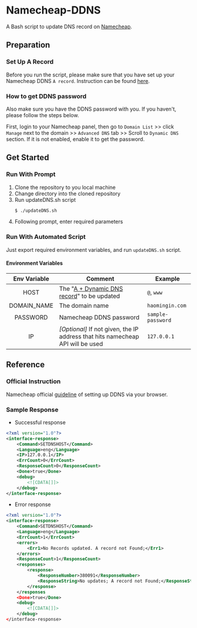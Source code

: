 # Namecheap-DDNS
A Bash script to update DNS record on [Namecheap](https://www.namecheap.com/).

## Preparation

### Set Up A Record
Before you run the script, please make sure that you have set up your Namecheap DDNS `A record`. Instruction can be found [here](https://www.namecheap.com/support/knowledgebase/article.aspx/36/11/how-do-i-start-using-dynamic-dns).

### How to get DDNS password
Also make sure you have the DDNS password with you. If you haven't, please follow the steps below.

First, login to your Namecheap panel, then go to `Domain List` >> click `Manage` next to the domain >> `Advanced DNS` tab >> Scroll to `Dynamic DNS` section. If it is not enabled, enable it to get the password.

## Get Started

### Run With Prompt
1. Clone the repository to you local machine
2. Change directory into the cloned repository
3. Run updateDNS.sh script
    ```bash 
    $ ./updateDNS.sh
    ```
4. Following prompt, enter required parameters

### Run With Automated Script
Just export required environment variables, and run `updateDNS.sh` script.

#### Environment Variables

| Env Variable | Comment | Example |
|:---:|---|---|
|HOST|The "[A + Dynamic DNS record](https://www.namecheap.com/support/knowledgebase/article.aspx/43/11/how-do-i-set-up-a-host-for-dynamic-dns)" to be updated|`@`, `www`|
|DOMAIN_NAME|The domain name | `haomingin.com`|
|PASSWORD| Namecheap DDNS password  | `sample-password` |
|IP|*[Optional]* If not given, the IP address that hits namecheap API will be used    | `127.0.0.1` |

## Reference

### Official Instruction
Namecheap official [guideline](https://www.namecheap.com/support/knowledgebase/article.aspx/29/11/how-do-i-use-a-browser-to-dynamically-update-the-hosts-ip) of setting up DDNS via your browser.

### Sample Response
* Successful response
```xml
<?xml version="1.0"?>
<interface-response>
    <Command>SETDNSHOST</Command>
    <Language>eng</Language>
    <IP>127.0.0.1</IP>
    <ErrCount>0</ErrCount>
    <ResponseCount>0</ResponseCount>
    <Done>true</Done>
    <debug>
        <![CDATA[]]>
    </debug>
</interface-response>
```
* Error response
```xml
<?xml version="1.0"?>
<interface-response>
    <Command>SETDNSHOST</Command>
    <Language>eng</Language>
    <ErrCount>1</ErrCount>
    <errors>
        <Err1>No Records updated. A record not Found;</Err1>
    </errors>
    <ResponseCount>1</ResponseCount>
    <responses>
        <response>
            <ResponseNumber>380091</ResponseNumber>
            <ResponseString>No updates; A record not Found;</ResponseString>
        </response>
    </responses
    <Done>true</Done>
    <debug>
        <![CDATA[]]>
    </debug>
</interface-response>
```
